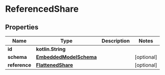 
# ReferencedShare

## Properties
Name | Type | Description | Notes
------------ | ------------- | ------------- | -------------
**id** | **kotlin.String** |  | 
**schema** | [**EmbeddedModelSchema**](EmbeddedModelSchema.md) |  |  [optional]
**reference** | [**FlattenedShare**](FlattenedShare.md) |  |  [optional]



